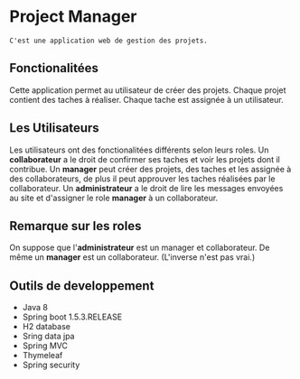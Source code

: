 # Project Manager

```
C'est une application web de gestion des projets.
```

## Fonctionalitées

Cette application permet au utilisateur de créer des projets.
Chaque projet contient des taches à réaliser.
Chaque tache est assignée à un utilisateur.

## Les Utilisateurs

Les utilisateurs ont des fonctionalitées différents selon leurs roles.
Un **collaborateur** a le droit de confirmer ses taches et voir les projets dont il contribue.
Un **manager** peut créer des projets, des taches et les assignée à des collaborateurs, de plus il peut approuver les taches réalisées par le collaborateur.
Un **administrateur** a le droit de lire les messages envoyées au site et d'assigner le role **manager** à un collaborateur.

## Remarque sur les roles

On suppose que l'**administrateur** est un manager et collaborateur.
De même un **manager** est un collaborateur.
(L'inverse n'est pas vrai.)

## Outils de developpement

* Java 8
* Spring boot 1.5.3.RELEASE
* H2 database
* Sring data jpa
* Spring MVC
* Thymeleaf
* Spring security

